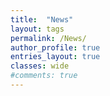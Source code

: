 ```yaml
---
title:  "News"
layout: tags
permalink: /News/
author_profile: true
entries_layout: true
classes: wide
#comments: true
---
```

